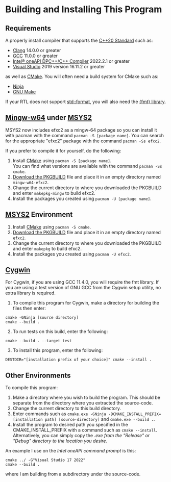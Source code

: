 # Building and Installing This Program

## Requirements

A properly install compiler that supports the [C++20 Standard](https://isocpp.org/std/the-standard) such as:
* [Clang](http://www.clang.org) 14.0.0 or greater
* [GCC](https://gcc.gnu.org/) 11.0.0 or greater
* [Intel® oneAPI DPC++/C++ Compiler](https://www.intel.com/content/www/us/en/developer/tools/oneapi/dpc-compiler.html#gs.6foy5x) 2022.2.1 or greater
* [Visual Studio](https://visualstudio.microsoft.com/) 2019 version 16.11.2 or greater

as well as [CMake](https://cmake.org/).  You will often need a build system for CMake such as:

* [Ninja](https://ninja-build.org/)
* [GNU Make](https://www.gnu.org/software/make/)

If your RTL does not support [std::format](https://en.cppreference.com/w/cpp/utility/format/format), you will also need the [\{fmt} library](https://fmt.dev/latest/index.html). 

## [Mingw-w64](https://www.mingw-w64.org/) under [MSYS2](https://www.msys2.org/)

MSYS2 now includes efxc2 as a mingw-64 package so you can install it with pacman with the command  `pacman -S [package name]`.  You 
can search for the appropriate "efxc2" package with the command `pacman -Ss efxc2`.

If you prefer to compile it for yourself, do the following:

1. Install [CMake](https://cmake.org/) using `pacman -S [package name]`.  
You can find what versions are available with the command `pacman -Ss cmake`.
2. [Download the PKGBUILD](https://raw.githubusercontent.com/JPeterMugaas/MINGW-ext-packages/master/mingw-w64-efxc2/PKGBUILD) file and place it in an  empty directory named `mingw-w64-efxc2`.
3. Change the current directory to where you downloaded the PKGBUILD and 
enter `makepkg-mingw` to build efxc2.
4. Install the packages you created using `pacman -U [package name]`. 

## [MSYS2](https://www.msys2.org/) Environment

1. Install [CMake](https://cmake.org/) using `pacman -S cmake`. 
2. [Download the PKGBUILD](https://raw.githubusercontent.com/JPeterMugaas/MSYS2-ext-packages/master/efxc2/PKGBUILD) file and place it in an  empty directory named `efxc2`.
2. Change the current directory to where you downloaded the PKGBUILD and 
enter `makepkg` to build efxc2.
4. Install the packages you created using `pacman -U efxc2`. 

## [Cygwin](https://www.cygwin.com/)

For Cygwin, if you are using GCC 11.4.0, you will require the fmt library.  If you are using a test version of GNU GCC from the Cygwin setup utility, no extra library is required.

1. To compile this program for Cygwin, make a directory for building the files then enter:
```
cmake -GNinja [source directory]
cmake --build .
```
2. To run tests on this build, enter the following:
```
cmake --build . --target test
```
3. To install this program, enter the following:
```
DESTDIR="[installation prefix of your choice]" cmake --install .
```
## Other Environments

To compile this program:
1. Make a directory where you wish to build the program.  This should be 
separate from the directory where you extracted the source-code.
2. Change the current directory to this build directory.
3. Enter commands such as `cmake.exe -GNinja -DCMAKE_INSTALL_PREFIX=[installation path] [source-directory]` 
and `cmake.exe --build .`.
4. Install the program to desired path you specified in the 
CMAKE_INSTALL_PREFIX with a command such as `cmake --install`.  
Alternatively, you can simply copy the *.exe from the "Release" or "Debug" 
directory to the location you desire.*

An example I use on the *Intel oneAPI command prompt* is this:

    cmake ../ -G"Visual Studio 17 2022"
    cmake --build .

where I am building from a subdirectory under the source-code.
